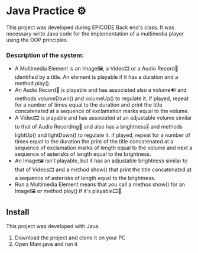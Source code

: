 # Java Practice ⚙️
This project was developed during EPICODE Back end's class.
It was necessary write Java code for the implementation of a multimedia player using the OOP principles.

### Description of the system:
- A Multimedia Element is an Image🖼️, a Video🎞️ or a Audio Record🎵 identified by a title. An element is playable if it has a duration and a method play().
- An Audio Record🎵 is playable and has associated also a volume🔊 and methods volumeDown() and volumeUp() to regulate it. If played, repeat for a number of times equal to the duration and print the title concatenated at a sequence of exclamation marks equal to the volume.
- A Video🎞️ is playable and has associated at an adjustable volume similar to that of Audio Recording🎵 and also has a brightness🎚️ and methods lightUp() and lightDown() to regulate it. if played, repeat for a number of times equal to the duration the print of the title concatenated at a sequence of exclamation marks of length equal to the volume and next a sequence of asterisks of length equal to the brightness.
- An Image🖼️ isn't playable, but it has an adjustable brightness similar to that of Videos🎞️ and a method show() that print the title concatenated at a sequence of asterisks of length equal to the brightness.
- Run a Multimedia Element means that you call a methos show() for an Image🖼️ or method play() if it's playable🎞️🎵.

## Install
This project was developed with Java.

 1. Download the project and clone it on your PC
 2. Open Main.java and run it
